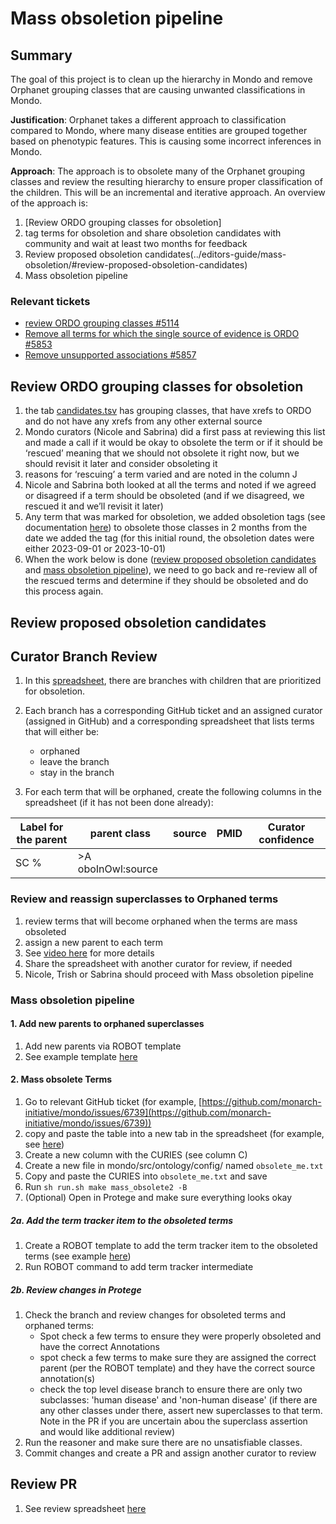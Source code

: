 # Mass obsoletion pipeline

## Summary

The goal of this project is to clean up the hierarchy in Mondo and remove Orphanet grouping classes that are causing unwanted classifications in Mondo.

**Justification**: Orphanet takes a different approach to classification compared to Mondo, where many disease entities are grouped together based on phenotypic features. This is causing some incorrect inferences in Mondo. 

**Approach**: The approach is to obsolete many of the Orphanet grouping classes and review the resulting hierarchy to ensure proper classification of the children. This will be an incremental and iterative approach. An overview of the approach is:

1. [Review ORDO grouping classes for obsoletion]
2. tag terms for obsoletion and share obsoletion candidates with community and wait at least two months for feedback
3. Review proposed obsoletion candidates(../editors-guide/mass-obsoletion/#review-proposed-obsoletion-candidates)
4. Mass obsoletion pipeline

### Relevant tickets
- [review ORDO grouping classes #5114](https://github.com/monarch-initiative/mondo/issues/5114)
- [Remove all terms for which the single source of evidence is ORDO #5853](https://github.com/monarch-initiative/mondo/issues/5853)
- [Remove unsupported associations #5857](https://github.com/monarch-initiative/mondo/issues/5857)

## Review ORDO grouping classes for obsoletion

1. the tab [candidates.tsv](https://docs.google.com/spreadsheets/d/1e8S9sjE2kmnCOvmqI98CQ7HJoSPh8HyV9CEP4ysI07I/edit#gid=2039272934) has grouping classes, that have xrefs to ORDO and do not have any xrefs from any other external source 
2. Mondo curators (Nicole and Sabrina) did a first pass at reviewing this list and made a call if it would be okay to obsolete the term or if it should be ‘rescued’ meaning that we should not obsolete it right now, but we should revisit it later and consider obsoleting it
3. reasons for ‘rescuing’ a term varied and are noted in the column J
4. Nicole and Sabrina both looked at all the terms and noted if we agreed or disagreed if a term should be obsoleted (and if we disagreed, we rescued it and we’ll revisit it later)
5. Any term that was marked for obsoletion, we added obsoletion tags (see documentation [here](https://mondo.readthedocs.io/en/latest/editors-guide/merging-and-obsoleting/#workflow)) to obsolete those classes in 2 months from the date we added the tag (for this initial round, the obsoletion dates were either 2023-09-01 or 2023-10-01)
6. When the work below is done ([review proposed obsoletion candidates](..editors-guide/mass-obsoletion/#review-proposed-obsoletion-candidates) and [mass obsoletion pipeline](..https://mondo.readthedocs.io/en/latest/editors-guide/mass-obsoletion/#mass-obsoletion-pipeline_1)), we need to go back and re-review all of the rescued terms and determine if they should be obsoleted and do this process again.

## Review proposed obsoletion candidates

## Curator Branch Review

1. In this [spreadsheet](https://docs.google.com/spreadsheets/d/1xTfYCOCGKx_svNT8PirgGDiCINV7IDqzhBk76DNe150/edit#gid=0), there are branches with children that are prioritized for obsoletion.
2. Each branch has a corresponding GitHub ticket and an assigned curator (assigned in GitHub) and a corresponding spreadsheet that lists terms that will either be:

    - orphaned  
    - leave the branch  
    - stay in the branch  
  
3. For each term that will be orphaned, create the following columns in the spreadsheet (if it has not been done already):

Label for the parent	| parent class |	source |	PMID |	Curator confidence
--- | --- | --- | --- | ---
|	SC % |	>A oboInOwl:source | | 

### Review and reassign superclasses to Orphaned terms

1. review terms that will become orphaned when the terms are mass obsoleted
2. assign a new parent to each term
3. See [video here](https://drive.google.com/file/d/1Be2Uh3bi-ni8bUOTlhxn6YvD31bEsDgX/view) for more details
4. Share the spreadsheet with another curator for review, if needed
5. Nicole, Trish or Sabrina should proceed with Mass obsoletion pipeline

### Mass obsoletion pipeline

#### 1. Add new parents to orphaned superclasses

1. Add new parents via ROBOT template
2. See example template [here](https://docs.google.com/spreadsheets/d/1KUYvnB1VVBV7KwbKipxvgNLX9FQC0aeaPn3kaxzz92g/edit#gid=834522600)

#### 2. Mass obsolete Terms
1. Go to relevant GitHub ticket (for example, [https://github.com/monarch-initiative/mondo/issues/6739](https://github.com/monarch-initiative/mondo/issues/6739))
2. copy and paste the table into a new tab in the spreadsheet (for example, see [here](https://docs.google.com/spreadsheets/d/1KUYvnB1VVBV7KwbKipxvgNLX9FQC0aeaPn3kaxzz92g/edit#gid=36625823))
3. Create a new column with the CURIES (see column C)
4. Create a new file in mondo/src/ontology/config/ named `obsolete_me.txt`
5. Copy and paste the CURIES into `obsolete_me.txt` and save
6. Run `sh run.sh make mass_obsolete2 -B`
7. (Optional) Open in Protege and make sure everything looks okay


##### 2a. Add the term tracker item to the obsoleted terms

1. Create a ROBOT template to add the term tracker item to the obsoleted terms (see example [here](https://docs.google.com/spreadsheets/d/1KUYvnB1VVBV7KwbKipxvgNLX9FQC0aeaPn3kaxzz92g/edit#gid=36625823))
2. Run ROBOT command to add term tracker intermediate

##### 2b. Review changes in Protege

1. Check the branch and review changes for obsoleted terms and orphaned terms:
    - Spot check a few terms to ensure they were properly obsoleted and have the correct Annotations
    - spot check a few terms to make sure they are assigned the correct parent (per the ROBOT template) and they have the correct source annotation(s)
    - check the top level disease branch to ensure there are only two subclasses: 'human disease' and 'non-human disease' (if there are any other classes under there, assert new superclasses to that term. Note in the PR if you are uncertain abou the superclass assertion and would like additional review)
2. Run the reasoner and make sure there are no unsatisfiable classes.
3. Commit changes and create a PR and assign another curator to review

## Review PR

1. See review spreadsheet [here](https://docs.google.com/spreadsheets/d/1zklQAnU_zHUphFAI4AYzwzwg1dj59o_RNfC4jg9VIzo/edit#gid=0)

